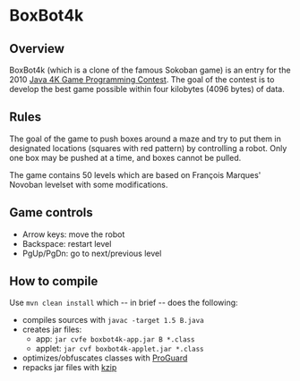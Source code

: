 BoxBot4k
========

Overview
--------

BoxBot4k (which is a clone of the famous Sokoban game) is an entry for the 2010 [Java 4K Game Programming Contest](http://www.java4k.com/). The goal of the contest is to develop the best game possible within four kilobytes (4096 bytes) of data.

Rules
-----
The goal of the game to push boxes around a maze and try to put them in designated locations (squares with red pattern) by controlling a robot. Only one box may be pushed at a time, and boxes cannot be pulled.

The game contains 50 levels which are based on François Marques' Novoban levelset with some modifications.

Game controls
-------------
* Arrow keys: move the robot
* Backspace: restart level
* PgUp/PgDn: go to next/previous level

How to compile
--------------
Use `mvn clean install` which -- in brief -- does the following:

* compiles sources with `javac -target 1.5 B.java`
* creates jar files:
    * app: `jar cvfe boxbot4k-app.jar B *.class`
    * applet: `jar cvf boxbot4k-applet.jar *.class`
* optimizes/obfuscates classes with [ProGuard](http://proguard.sourceforge.net/)
* repacks jar files with [kzip](http://advsys.net/ken/utils.htm)
